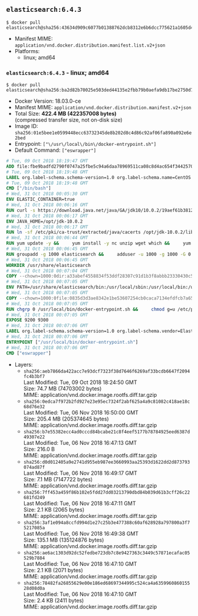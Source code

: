 ## `elasticsearch:6.4.3`

```console
$ docker pull elasticsearch@sha256:43634d909c6077b01388762dcb8312e6b6dcc775621a1605d4fad25323e10480
```

-	Manifest MIME: `application/vnd.docker.distribution.manifest.list.v2+json`
-	Platforms:
	-	linux; amd64

### `elasticsearch:6.4.3` - linux; amd64

```console
$ docker pull elasticsearch@sha256:ba2d82b70025e503ded44135e2fbb79b0aefa9db17be2750d75565c28d21ea38
```

-	Docker Version: 18.03.0-ce
-	Manifest MIME: `application/vnd.docker.distribution.manifest.v2+json`
-	Total Size: **422.4 MB (422357008 bytes)**  
	(compressed transfer size, not on-disk size)
-	Image ID: `sha256:01e5bee1e0599448ecc63732345de8b202d8c4d86c92af06fa890a092e6e2bed`
-	Entrypoint: `["\/usr\/local\/bin\/docker-entrypoint.sh"]`
-	Default Command: `["eswrapper"]`

```dockerfile
# Tue, 09 Oct 2018 18:19:47 GMT
ADD file:fbe9badfd2790f0747a25fbe5c94a6daa78969511ca08c8d4ac654f3442570de in / 
# Tue, 09 Oct 2018 18:19:48 GMT
LABEL org.label-schema.schema-version=1.0 org.label-schema.name=CentOS Base Image org.label-schema.vendor=CentOS org.label-schema.license=GPLv2 org.label-schema.build-date=20181006
# Tue, 09 Oct 2018 18:19:48 GMT
CMD ["/bin/bash"]
# Wed, 31 Oct 2018 00:05:30 GMT
ENV ELASTIC_CONTAINER=true
# Wed, 31 Oct 2018 00:06:16 GMT
RUN curl -s https://download.java.net/java/GA/jdk10/10.0.2/19aef61b38124481863b1413dce1855f/13/openjdk-10.0.2_linux-x64_bin.tar.gz | tar -C /opt -zxf -
# Wed, 31 Oct 2018 00:06:17 GMT
ENV JAVA_HOME=/opt/jdk-10.0.2
# Wed, 31 Oct 2018 00:06:17 GMT
RUN ln -sf /etc/pki/ca-trust/extracted/java/cacerts /opt/jdk-10.0.2/lib/security/cacerts
# Wed, 31 Oct 2018 00:06:44 GMT
RUN yum update -y &&     yum install -y nc unzip wget which &&     yum clean all
# Wed, 31 Oct 2018 00:06:45 GMT
RUN groupadd -g 1000 elasticsearch &&     adduser -u 1000 -g 1000 -G 0 -d /usr/share/elasticsearch elasticsearch &&     chmod 0775 /usr/share/elasticsearch &&     chgrp 0 /usr/share/elasticsearch
# Wed, 31 Oct 2018 00:06:45 GMT
WORKDIR /usr/share/elasticsearch
# Wed, 31 Oct 2018 00:07:04 GMT
COPY --chown=1000:0dir:a33abef4558834f53ddf28307c91d1b3f8abbb23330430c5f1d813131b98424b in /usr/share/elasticsearch 
# Wed, 31 Oct 2018 00:07:05 GMT
ENV PATH=/usr/share/elasticsearch/bin:/usr/local/sbin:/usr/local/bin:/usr/sbin:/usr/bin:/sbin:/bin
# Wed, 31 Oct 2018 00:07:05 GMT
COPY --chown=1000:0file:0835d3d3ae8342e1be53607254cb0caca7134efdfcb7a65dcebbf3097ec59b11 in /usr/local/bin/docker-entrypoint.sh 
# Wed, 31 Oct 2018 00:07:05 GMT
RUN chgrp 0 /usr/local/bin/docker-entrypoint.sh &&     chmod g=u /etc/passwd &&     chmod 0775 /usr/local/bin/docker-entrypoint.sh
# Wed, 31 Oct 2018 00:07:05 GMT
EXPOSE 9200 9300
# Wed, 31 Oct 2018 00:07:06 GMT
LABEL org.label-schema.schema-version=1.0 org.label-schema.vendor=Elastic org.label-schema.name=elasticsearch org.label-schema.version=6.4.3 org.label-schema.url=https://www.elastic.co/products/elasticsearch org.label-schema.vcs-url=https://github.com/elastic/elasticsearch-docker license=Elastic License
# Wed, 31 Oct 2018 00:07:06 GMT
ENTRYPOINT ["/usr/local/bin/docker-entrypoint.sh"]
# Wed, 31 Oct 2018 00:07:06 GMT
CMD ["eswrapper"]
```

-	Layers:
	-	`sha256:aeb7866da422acc7e93dcf7323f38d7646f6269af33bcdb6647f2094fc4b3bf7`  
		Last Modified: Tue, 09 Oct 2018 18:24:50 GMT  
		Size: 74.7 MB (74703002 bytes)  
		MIME: application/vnd.docker.image.rootfs.diff.tar.gzip
	-	`sha256:0edca7f972b2fd927e23e95ec7324f2abf625a4a9c81082c418ae18c68d76e32`  
		Last Modified: Tue, 06 Nov 2018 16:50:00 GMT  
		Size: 205.4 MB (205374645 bytes)  
		MIME: application/vnd.docker.image.rootfs.diff.tar.gzip
	-	`sha256:b7e55382ecc4ad0cccd84bcabe21c8f4eef5177b78784925eed6387d49307e22`  
		Last Modified: Tue, 06 Nov 2018 16:47:13 GMT  
		Size: 216.0 B  
		MIME: application/vnd.docker.image.rootfs.diff.tar.gzip
	-	`sha256:d0d012405a9e2741d955eb987ee3660993aa25393d1622dd2d873793074ad87f`  
		Last Modified: Tue, 06 Nov 2018 16:49:17 GMT  
		Size: 7.1 MB (7147722 bytes)  
		MIME: application/vnd.docker.image.rootfs.diff.tar.gzip
	-	`sha256:7ff453a459f86b102e5fdd27dd03213790dbd84b039d61b3cff26c22681fd249`  
		Last Modified: Tue, 06 Nov 2018 16:47:11 GMT  
		Size: 2.1 KB (2065 bytes)  
		MIME: application/vnd.docker.image.rootfs.diff.tar.gzip
	-	`sha256:3af1e094a8ccfd994d1e27c25b3e477388c60af628928a797800a3f75217085a`  
		Last Modified: Tue, 06 Nov 2018 16:49:38 GMT  
		Size: 135.1 MB (135124876 bytes)  
		MIME: application/vnd.docker.image.rootfs.diff.tar.gzip
	-	`sha256:ae6ac1303d92dc52fedbe723db7c8e9427363c3449c57871ecafac05529b7884`  
		Last Modified: Tue, 06 Nov 2018 16:47:10 GMT  
		Size: 2.1 KB (2071 bytes)  
		MIME: application/vnd.docker.image.rootfs.diff.tar.gzip
	-	`sha256:78482fa26855629e00e186ed68697344995c524ca4a635996086015528d08d0a`  
		Last Modified: Tue, 06 Nov 2018 16:47:10 GMT  
		Size: 2.4 KB (2411 bytes)  
		MIME: application/vnd.docker.image.rootfs.diff.tar.gzip
